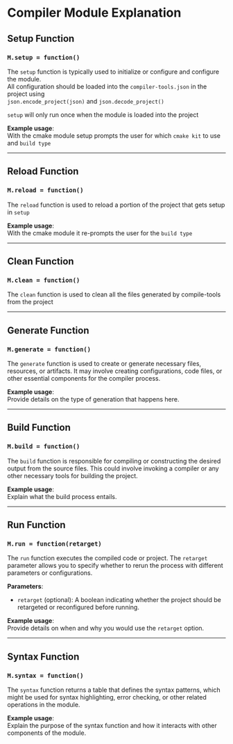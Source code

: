# Compiler Module Explanation

## Setup Function

### `M.setup = function()`

The `setup` function is typically used to initialize or configure and configure the module.  
All configuration should be loaded into the `compiler-tools.json` in the project using  
`json.encode_project(json)` and `json.decode_project()`

`setup` will only run once when the module is loaded into the project

**Example usage**:  
With the cmake module setup prompts the user for which `cmake kit` to use and `build type`

---

## Reload Function

### `M.reload = function()`

The `reload` function is used to reload a portion of the project that gets setup in `setup`

**Example usage**:  
With the cmake module it re-prompts the user for the `build type`

---

## Clean Function

### `M.clean = function()`

The `clean` function is used to clean all the files generated by compile-tools from the project

---

## Generate Function

### `M.generate = function()`

The `generate` function is used to create or generate necessary files, resources, or artifacts. It may involve creating configurations, code files, or other essential components for the compiler process.

**Example usage**:  
Provide details on the type of generation that happens here.

---

## Build Function

### `M.build = function()`

The `build` function is responsible for compiling or constructing the desired output from the source files. This could involve invoking a compiler or any other necessary tools for building the project.

**Example usage**:  
Explain what the build process entails.

---

## Run Function

### `M.run = function(retarget)`

The `run` function executes the compiled code or project. The `retarget` parameter allows you to specify whether to rerun the process with different parameters or configurations.

**Parameters**:  
- `retarget` (optional): A boolean indicating whether the project should be retargeted or reconfigured before running.

**Example usage**:  
Provide details on when and why you would use the `retarget` option.

---

## Syntax Function

### `M.syntax = function()`

The `syntax` function returns a table that defines the syntax patterns, which might be used for syntax highlighting, error checking, or other related operations in the module.

**Example usage**:  
Explain the purpose of the syntax function and how it interacts with other components of the module.
